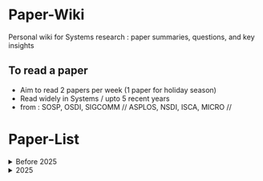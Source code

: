 # Paper-Wiki
Personal wiki for Systems research : paper summaries, questions, and key insights


## To read a paper
 - Aim to read 2 papers per week (1 paper for holiday season)
- Read widely in Systems / upto 5 recent years  
- from : SOSP, OSDI, SIGCOMM // ASPLOS, NSDI, ISCA, MICRO //

# Paper-List
<details>
 <summary>Before 2025</summary>

- ASPLOS / Benchmarking, Analysis, and Optimization of Serverless Function Snapshots
  
- ATC / FaaSNet: Scalable and Fast Provisioning of Custom Serverless Container Runtimes at Alibaba Cloud Function Compute
- ATC / SOCK: Rapid Task Provisioning with Serverless-Optimized Containers
- ATC / Serverless in the Wild: Characterizing and Optimizing the Serverless Workload at a Large Cloud Provider
  
- EUROSYS / Parallelizing Packet Processing in Container Overlay Networks
- EUROSYS / Replayable Execution Optimized for Page Sharing for a Managed Runtime Environment
- EUROSYS / SEUSS: skip redundant paths to make serverless fast
- EUROSYS / Shared address translation revisited
  
- MICRO / Architectural Implications of Function-as-a-Service Computing
  
- Middleware / Prebaking Functions to Warm the Serverless Cold Start
  
- OSDI / Coordinated and Efficient Huge Page Management with Ingens
  
- PLDI / Tile Size Selection Using Cache Organization and Data Layout
  
- PLOS / FlashCube: Fast Provisioning of Serverless Functions with Streamlined Container Runtimes
  
- SAC / Memory Efficient Fork-based Checkpointing Mechanism for In-Memory Database Systems
  
- SYSTOR / MEGA: Overcoming Traditional Problems with OS Huge Page Management
  
- UCC / Cold Start Influencing Factors in Function as a Service
  
- journal / Reducing Minor Page Fault Overheads through Enhanced Page Walker

</details>

<details>
 <summary> 2025</summary>
 - OSDI '20 / Caladan: Mitigating Interference at Microsecond Timescales
 - OSDI '25 / Extending Applications Safely and Efficiently

</details>

